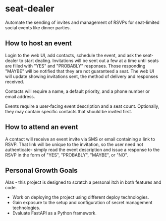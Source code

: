 # seat-dealer
Automate the sending of invites and management of RSVPs for seat-limited social events like dinner parties.

## How to host an event
Login to the web UI, add contacts, schedule the event, and ask the seat-dealer to start dealing. Invitations will be sent out a few at a time until seats are filled with "YES" and "PROBABLY" responses. Those responding "MAYBE" will be notified that they are not guaranteed a seat. The web UI will update showing invitations sent, the method of delivery and responses received.

Contacts will require a name, a default priority, and a phone number or email address.

Events require a user-facing event description and a seat count. Optionally, they may contain specific contacts that should be invited first.

## How to attend an event
A contact will receive an event invite via SMS or email containing a link to RSVP. That link will be unique to the invitation, so the user need not authenticate- simply read the event description and issue a response to the RSVP in the form of "YES", "PROBABLY", "MAYBE", or "NO".

## Personal Growth Goals
Alas - this project is designed to scratch a personal itch in both features and code.

- Work on deploying the project using different deploy technologies.
- Gain exposure to the setup and configuration of secret management technologies.
- Evaluate FastAPI as a Python framework.
